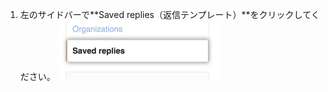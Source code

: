 1. 左のサイドバーで**Saved replies（返信テンプレート）**をクリックしてください。 ![返信テンプレートタブ](/assets/images/help/settings/saved-replies-tab.png)
